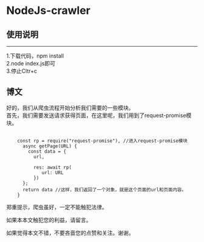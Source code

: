 # NodeJs-crawler
## 使用说明
-------------
1.下载代码，npm install<br />
2.node index.js即可<br />
3.停止Cltr+c<br />
## 博文
好的，我们从爬虫流程开始分析我们需要的一些模块。<br />
首先，我们需要发送请求获得页面，在这里呢，我们用到了request-promise模块。<br />
<pre><code>
    const rp = require("request-promise"), //进入request-promise模块
      async getPage(URL) {
        const data = {
          url, <br />
          res: await rp(
             url: URL
          }) 
      }; 
      return data //这样，我们返回了一个对象，就是这个页面的url和页面内容。
    }
</code></pre>
郑重提示，爬虫虽好，一定不能触犯法律。

如果本本文触犯您的利益，请留言。

如果觉得本文不错，不要吝啬您的点赞和关注。谢谢。
